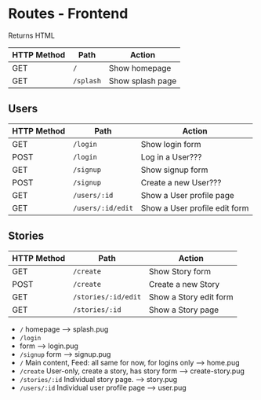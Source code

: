 
# Routes - Frontend
Returns HTML

| HTTP Method | Path        | Action |
|-------------|-------------|--------|
| GET         | `/`         | Show homepage |
| GET         | `/splash`   | Show splash page |

## Users
| HTTP Method | Path        | Action |
|-------------|-------------|--------|
| GET         | `/login`    | Show login form |
| POST        | `/login`    | Log in a User???     |
| GET         | `/signup`   | Show signup form |
| POST        | `/signup`   | Create a new User??? |
| GET         | `/users/:id`      | Show a User profile page |
| GET         | `/users/:id/edit` | Show a User profile edit form |

## Stories 
| HTTP Method | Path        | Action |
|-------------|-------------|--------|
| GET         | `/create`   | Show Story form |
| POST        | `/create`   | Create a new Story   |
| GET         | `/stories/:id/edit` | Show a Story edit form |
| GET         | `/stories/:id`      | Show a Story page |

<!-- MIRA stories/create, users/login, users/signup? -->
<!-- MIRA QUESTION Do we decide paths also based on readability?  -->

- `/`
  homepage --> splash.pug
- `/login`
- form --> login.pug
- `/signup`
  form --> signup.pug
- `/`
  Main content, Feed: all same for now, for logins only --> home.pug
- `/create`
  User-only, create a story, has story form --> create-story.pug
- `/stories/:id`
  Individual story page. --> story.pug
- `/users/:id`
  Individual user profile page --> user.pug
